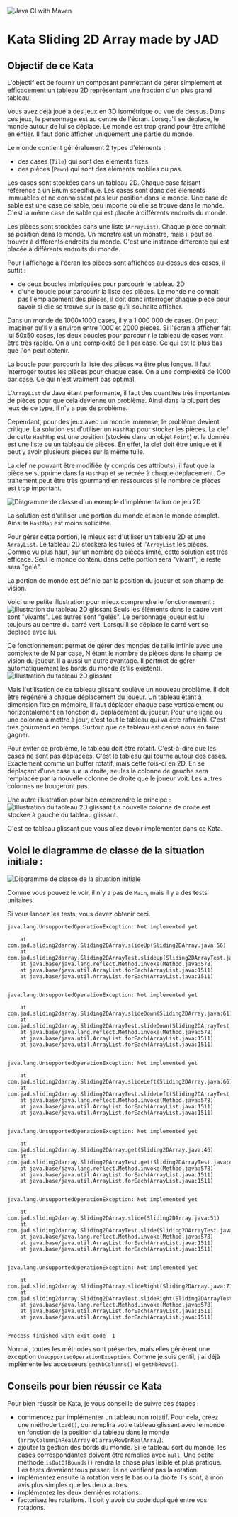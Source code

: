 ![Java CI with Maven](https://github.com/Jean-Aymeric/Sliding2DArrayStart/actions/workflows/maven.yml/badge.svg)
# Kata Sliding 2D Array made by JAD

## Objectif de ce Kata

L'objectif est de fournir un composant permettant de gérer simplement et efficacement un
tableau 2D représentant une fraction d'un plus grand tableau.

Vous avez déjà joué à des jeux en 3D isométrique ou vue de dessus. Dans ces jeux, le personnage est
au centre de l'écran. Lorsqu'il se déplace, le monde autour de lui se déplace.
Le monde est trop grand pour être affiché en entier. Il faut donc afficher uniquement une partie du
monde.

Le monde contient généralement 2 types d'éléments :

- des cases (`Tile`) qui sont des éléments fixes
- des pièces (`Pawn`) qui sont des éléments mobiles ou pas.

Les cases sont stockées dans un tableau 2D. Chaque case faisant référence à un Enum spécifique.
Les cases sont donc des éléments immuables et ne connaissent pas leur position dans le monde. Une
case de sable est une case de sable, peu importe où elle se trouve dans le monde. C'est la même
case de sable qui est placée à différents endroits du monde.

Les pièces sont stockées dans une liste (`ArrayList`). Chaque pièce connait sa position dans le
monde. Un monstre est un monstre, mais il peut se trouver à différents endroits du monde. C'est
une instance différente qui est placée à différents endroits du monde.

Pour l'affichage à l'écran les pièces sont affichées au-dessus des cases, il suffit :

- de deux boucles imbriquées pour parcourir le tableau 2D
- d'une boucle pour parcourir la liste des pièces. Le monde ne connait pas l'emplacement des pièces,
  il doit donc interroger chaque pièce pour savoir si elle se trouve sur la case qu'il souhaite
  afficher.

Dans un monde de 1000x1000 cases, il y a 1 000 000 de cases. On peut imaginer qu'il y a environ
entre 1000 et 2000 pièces.
Si l'écran à afficher fait lui 50x50 cases, les deux boucles pour parcourir le tableau de cases vont
être très rapide. On a une complexité de 1 par case. Ce qui est le plus bas que l'on peut obtenir.

La boucle pour parcourir la liste des pièces va être plus longue. Il faut interroger toutes les
pièces pour chaque case. On a une complexité de 1000 par case. Ce qui n'est vraiment pas optimal.

L'`ArrayList` de Java étant performante, il faut des quantités très importantes de pièces pour
que cela devienne un problème. Ainsi dans la plupart des jeux de ce type, il n'y a pas de problème.

Cependant, pour des jeux avec un monde immense, le problème devient critique.
La solution est d'utiliser un `HashMap` pour stocker les pièces.
La clef de cette `HashMap` est une position (stockée dans un objet `Point`) et la donnée est une
liste ou un tableau de pièces. En effet, la clef doit être unique et il peut y avoir plusieurs
pièces sur la même tuile.

La clef ne pouvant être modifiée (y compris ces attributs), il faut que la pièce se supprime dans
la `HashMap` et se recrée à chaque déplacement. Ce traitement peut être très gourmand en ressources
si le nombre de pièces est trop important.

![Diagramme de classe d'un exemple d'implémentation de jeu 2D](https://github.com/Jean-Aymeric/Sliding2DArrayStart/blob/master/img/classdiagramboardgamesample.png)

La solution est d'utiliser une portion du monde et non le monde complet. Ainsi la `HashMap` est
moins sollicitée.

Pour gérer cette portion, le mieux est d'utiliser un tableau 2D et une `ArrayList`. Le tableau 2D
stockera les tuiles et l'`ArrayList` les pièces. Comme vu plus haut, sur un nombre de pièces limité,
cette solution est trés efficace. Seul le monde contenu dans cette portion sera "vivant", le reste
sera "gelé".

La portion de monde est définie par la position du joueur et son champ de vision.

Voici une petite illustration pour mieux comprendre le fonctionnement :
![Illustration du tableau 2D glissant](https://github.com/Jean-Aymeric/Sliding2DArrayStart/blob/master/img/sliding2darray1.png)
Seuls les éléments dans le cadre vert sont "vivants". Les autres sont "gelés". Le personnage joueur
est lui toujours au centre du carré vert. Lorsqu'il se déplace le carré vert se déplace avec lui.

Ce fonctionnement permet de gérer des mondes de taille infinie avec une complexité de N par case, N
étant le nombre de pièces dans le champ de vision du joueur. Il a aussi un autre avantage. Il
pertmet de gérer automatiquement les bords du monde (s'ils existent).
![Illustration du tableau 2D glissant](https://github.com/Jean-Aymeric/Sliding2DArrayStart/blob/master/img/sliding2darray2.png)

Mais l'utilisation de ce tableau glissant soulève un nouveau problème. Il doit être régénéré à
chaque déplacement du joueur. Un tableau étant à dimension fixe en mémoire, il faut déplacer chaque
case verticalement ou horizontalement en fonction du déplacement du joueur. Pour une ligne ou une
colonne à mettre à jour, c'est tout le tableau qui va être rafraichi. C'est très gourmand en temps.
Surtout que ce tableau est censé nous en faire gagner.

Pour éviter ce problème, le tableau doit être rotatif. C'est-à-dire que les cases ne sont pas
déplacées. C'est le tableau qui tourne autour des cases. Exactement comme un buffer rotatif, mais
cette fois-ci en 2D. En se déplaçant d'une case sur la droite, seules la colonne de gauche sera
remplacée par la nouvelle colonne de droite que le joueur voit. Les autres colonnes ne bougeront
pas.

Une autre illustration pour bien comprendre le principe :
![Illustration du tableau 2D glissant](https://github.com/Jean-Aymeric/Sliding2DArrayStart/blob/master/img/sliding2darray3.png)
La nouvelle colonne de droite est stockée à gauche du tableau glissant.

C'est ce tableau glissant que vous allez devoir implémenter dans ce Kata.

## Voici le diagramme de classe de la situation initiale :

![Diagramme de classe de la situation initiale](https://github.com/Jean-Aymeric/Sliding2DArrayStart/blob/master/img/classdiagramsliding2darray.png)

Comme vous pouvez le voir, il n'y a pas de `Main`, mais il y a des tests unitaires.

Si vous lancez les tests, vous devez obtenir ceci.

```
java.lang.UnsupportedOperationException: Not implemented yet

	at com.jad.sliding2darray.Sliding2DArray.slideUp(Sliding2DArray.java:56)
	at com.jad.sliding2darray.Sliding2DArrayTest.slideUp(Sliding2DArrayTest.java:61)
	at java.base/java.lang.reflect.Method.invoke(Method.java:578)
	at java.base/java.util.ArrayList.forEach(ArrayList.java:1511)
	at java.base/java.util.ArrayList.forEach(ArrayList.java:1511)


java.lang.UnsupportedOperationException: Not implemented yet

	at com.jad.sliding2darray.Sliding2DArray.slideDown(Sliding2DArray.java:61)
	at com.jad.sliding2darray.Sliding2DArrayTest.slideDown(Sliding2DArrayTest.java:71)
	at java.base/java.lang.reflect.Method.invoke(Method.java:578)
	at java.base/java.util.ArrayList.forEach(ArrayList.java:1511)
	at java.base/java.util.ArrayList.forEach(ArrayList.java:1511)


java.lang.UnsupportedOperationException: Not implemented yet

	at com.jad.sliding2darray.Sliding2DArray.slideLeft(Sliding2DArray.java:66)
	at com.jad.sliding2darray.Sliding2DArrayTest.slideLeft(Sliding2DArrayTest.java:81)
	at java.base/java.lang.reflect.Method.invoke(Method.java:578)
	at java.base/java.util.ArrayList.forEach(ArrayList.java:1511)
	at java.base/java.util.ArrayList.forEach(ArrayList.java:1511)


java.lang.UnsupportedOperationException: Not implemented yet

	at com.jad.sliding2darray.Sliding2DArray.get(Sliding2DArray.java:46)
	at com.jad.sliding2darray.Sliding2DArrayTest.get(Sliding2DArrayTest.java:40)
	at java.base/java.lang.reflect.Method.invoke(Method.java:578)
	at java.base/java.util.ArrayList.forEach(ArrayList.java:1511)
	at java.base/java.util.ArrayList.forEach(ArrayList.java:1511)


java.lang.UnsupportedOperationException: Not implemented yet

	at com.jad.sliding2darray.Sliding2DArray.slide(Sliding2DArray.java:51)
	at com.jad.sliding2darray.Sliding2DArrayTest.slide(Sliding2DArrayTest.java:55)
	at java.base/java.lang.reflect.Method.invoke(Method.java:578)
	at java.base/java.util.ArrayList.forEach(ArrayList.java:1511)
	at java.base/java.util.ArrayList.forEach(ArrayList.java:1511)


java.lang.UnsupportedOperationException: Not implemented yet

	at com.jad.sliding2darray.Sliding2DArray.slideRight(Sliding2DArray.java:71)
	at com.jad.sliding2darray.Sliding2DArrayTest.slideRight(Sliding2DArrayTest.java:91)
	at java.base/java.lang.reflect.Method.invoke(Method.java:578)
	at java.base/java.util.ArrayList.forEach(ArrayList.java:1511)
	at java.base/java.util.ArrayList.forEach(ArrayList.java:1511)


Process finished with exit code -1
```

Normal, toutes les méthodes sont présentes, mais elles génèrent une
exception `UnsupportedOperationException`. Comme je suis gentil, j'ai déjà implémenté les
accesseurs `getNbColumns()` et `getNbRows()`.

## Conseils pour bien réussir ce Kata

Pour bien réussir ce Kata, je vous conseille de suivre ces étapes :

- commencez par implémenter un tableau non rotatif. Pour cela, créez une méthode `load()`, qui
  remplira votre tableau glissant avec le monde en fonction de la position du tableau dans le
  monde (`arrayColumnInRealArray` et `arrayRowInRealArray`).
- ajouter la gestion des bords du monde. Si le tableau sort du monde, les cases
  correspondantes doivent être remplies avec `null`. Une petite méthode `isOutOfBounds()` rendra la
  chose plus lisible et plus pratique. Les tests devraient tous passer. Ils ne
  vérifient pas la rotation.
- implémentez ensuite la rotation vers le bas ou la droite. Ils sont, à mon avis plus simples que
  les
  deux autres.
- implémentez les deux dernières rotations.
- factorisez les rotations. Il doit y avoir du code dupliqué entre vos rotations. 
